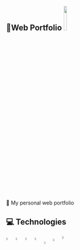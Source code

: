 <h2>
    📁Web Portfolio
    <img width="13%" src="https://badgen.net/badge/status/deployed/blue" />
</h2>

📝 My personal web portfolio

## 💻 Technologies

<p align="left">
    <img width="4.4%" align="center" src="https://www.svgrepo.com/show/452092/react.svg">
    <img width="4.4%" align="center" src="https://www.svgrepo.com/show/452228/html-5.svg">
    <img width="4.4%" align="center" src="https://www.svgrepo.com/show/354431/tailwindcss-icon.svg">
    <img width="4.4%" align="center" src="https://www.svgrepo.com/show/452185/css-3.svg">
    <img width="3.8%" align="center" src="https://www.svgrepo.com/show/349419/javascript.svg">
    <img width="4.2%" align="center" src="https://www.svgrepo.com/show/452129/vs-code.svg">
    <img width="4.6%" align="center" src="https://logowik.com/content/uploads/images/vercel1868.jpg">
</p>
